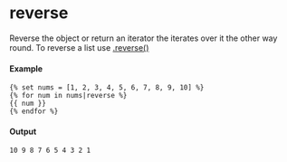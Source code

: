 # reverse
Reverse the object or return an iterator the iterates over it the other way round. To reverse a list use [.reverse()](/docs/hubl/functions#reverse)

#### Example
```jinja2
{% set nums = [1, 2, 3, 4, 5, 6, 7, 8, 9, 10] %}
{% for num in nums|reverse %}
{{ num }}
{% endfor %}
```

#### Output
```jinja2
10 9 8 7 6 5 4 3 2 1
```

